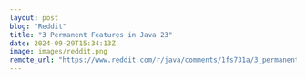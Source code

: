```yaml
---
layout: post
blog: "Reddit"
title: "3 Permanent Features in Java 23"
date: 2024-09-29T15:34:13Z
image: images/reddit.png
remote_url: "https://www.reddit.com/r/java/comments/1fs731a/3_permanent_features_in_java_23/"
---
```

